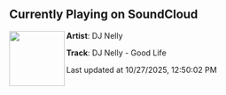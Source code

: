 ## Currently Playing on SoundCloud

[<img align="left" width="100" src="https://i1.sndcdn.com/artworks-lCzFQDZup2LHkeyy-zyFCMg-t500x500.png">](https://soundcloud.com/dnzrecords/dj-nelly-good-life)

**Artist**: DJ Nelly 

**Track**: DJ Nelly - Good Life

Last updated at 10/27/2025, 12:50:02 PM
